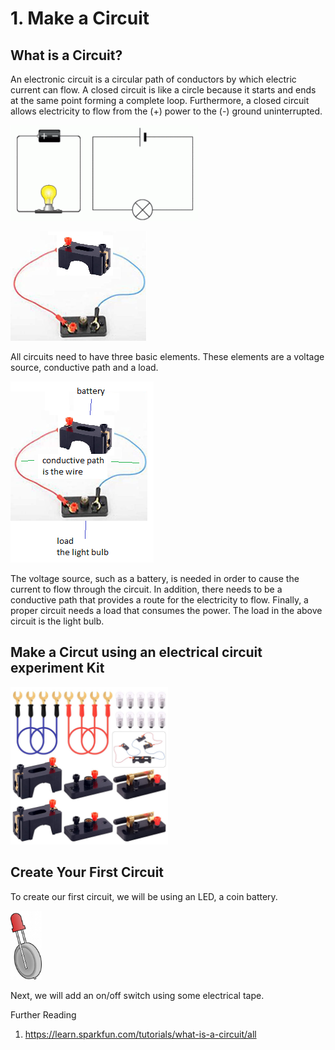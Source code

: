 # 1. Make a Circuit

## What is a Circuit?
An electronic circuit is a circular path of conductors by which electric current can flow.  A closed circuit is like a circle because it starts and ends at the same point forming a complete loop. Furthermore, a closed circuit allows electricity to flow from the (+) power to the (-) ground uninterrupted.

![pict](simplecircuitimages.png)

![pict](simplecircuit.png)

All circuits need to have three basic elements.  These elements are a voltage source, conductive path and a load.

![pict](simplecircuitlabeled.png)

The voltage source, such as a battery, is needed in order to cause the current to flow through the circuit.  In addition, there needs to be a conductive path that provides a route for the electricity to flow.  Finally, a proper circuit needs a load that consumes the power.  The load in the above circuit is the light bulb.
  
## Make a Circut using an electrical circuit experiment Kit

<img src="71u03d4KVlL._SL1500_.jpg" width="50%" height="50%">

## Create Your First Circuit
To create our first circuit, we will be using an LED, a coin battery.

<img src="LED_Coin.png" width="10%" height="10%">

Next, we will add an on/off switch using some electrical tape.


Further Reading
  1. https://learn.sparkfun.com/tutorials/what-is-a-circuit/all
